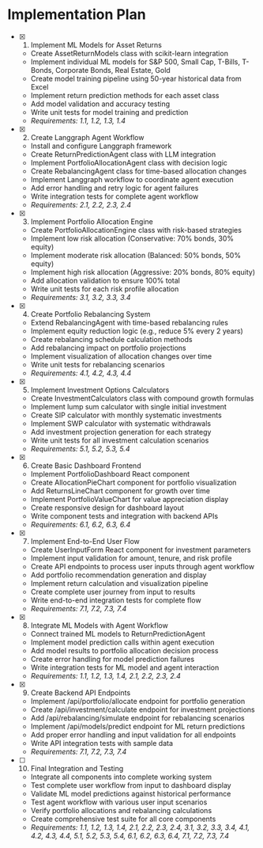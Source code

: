 # Implementation Plan

- [x] 1. Implement ML Models for Asset Returns

  - Create AssetReturnModels class with scikit-learn integration
  - Implement individual ML models for S&P 500, Small Cap, T-Bills, T-Bonds, Corporate Bonds, Real Estate, Gold
  - Create model training pipeline using 50-year historical data from Excel
  - Implement return prediction methods for each asset class
  - Add model validation and accuracy testing
  - Write unit tests for model training and prediction
  - _Requirements: 1.1, 1.2, 1.3, 1.4_

- [x] 2. Create Langgraph Agent Workflow

  - Install and configure Langgraph framework
  - Create ReturnPredictionAgent class with LLM integration
  - Implement PortfolioAllocationAgent class with decision logic
  - Create RebalancingAgent class for time-based allocation changes
  - Implement Langgraph workflow to coordinate agent execution
  - Add error handling and retry logic for agent failures
  - Write integration tests for complete agent workflow
  - _Requirements: 2.1, 2.2, 2.3, 2.4_

- [x] 3. Implement Portfolio Allocation Engine

  - Create PortfolioAllocationEngine class with risk-based strategies
  - Implement low risk allocation (Conservative: 70% bonds, 30% equity)
  - Implement moderate risk allocation (Balanced: 50% bonds, 50% equity)
  - Implement high risk allocation (Aggressive: 20% bonds, 80% equity)
  - Add allocation validation to ensure 100% total
  - Write unit tests for each risk profile allocation
  - _Requirements: 3.1, 3.2, 3.3, 3.4_

- [x] 4. Create Portfolio Rebalancing System

  - Extend RebalancingAgent with time-based rebalancing rules
  - Implement equity reduction logic (e.g., reduce 5% every 2 years)
  - Create rebalancing schedule calculation methods
  - Add rebalancing impact on portfolio projections
  - Implement visualization of allocation changes over time
  - Write unit tests for rebalancing scenarios
  - _Requirements: 4.1, 4.2, 4.3, 4.4_

- [x] 5. Implement Investment Options Calculators

  - Create InvestmentCalculators class with compound growth formulas
  - Implement lump sum calculator with single initial investment
  - Create SIP calculator with monthly systematic investments
  - Implement SWP calculator with systematic withdrawals
  - Add investment projection generation for each strategy
  - Write unit tests for all investment calculation scenarios
  - _Requirements: 5.1, 5.2, 5.3, 5.4_

- [x] 6. Create Basic Dashboard Frontend

  - Implement PortfolioDashboard React component
  - Create AllocationPieChart component for portfolio visualization
  - Add ReturnsLineChart component for growth over time
  - Implement PortfolioValueChart for value appreciation display
  - Create responsive design for dashboard layout
  - Write component tests and integration with backend APIs
  - _Requirements: 6.1, 6.2, 6.3, 6.4_

- [x] 7. Implement End-to-End User Flow

  - Create UserInputForm React component for investment parameters
  - Implement input validation for amount, tenure, and risk profile
  - Create API endpoints to process user inputs through agent workflow
  - Add portfolio recommendation generation and display
  - Implement return calculation and visualization pipeline
  - Create complete user journey from input to results
  - Write end-to-end integration tests for complete flow
  - _Requirements: 7.1, 7.2, 7.3, 7.4_

- [x] 8. Integrate ML Models with Agent Workflow

  - Connect trained ML models to ReturnPredictionAgent
  - Implement model prediction calls within agent execution
  - Add model results to portfolio allocation decision process
  - Create error handling for model prediction failures
  - Write integration tests for ML model and agent interaction
  - _Requirements: 1.1, 1.2, 1.3, 1.4, 2.1, 2.2, 2.3, 2.4_

- [x] 9. Create Backend API Endpoints

  - Implement /api/portfolio/allocate endpoint for portfolio generation
  - Create /api/investment/calculate endpoint for investment projections
  - Add /api/rebalancing/simulate endpoint for rebalancing scenarios
  - Implement /api/models/predict endpoint for ML return predictions
  - Add proper error handling and input validation for all endpoints
  - Write API integration tests with sample data
  - _Requirements: 7.1, 7.2, 7.3, 7.4_

- [ ] 10. Final Integration and Testing
  - Integrate all components into complete working system
  - Test complete user workflow from input to dashboard display
  - Validate ML model predictions against historical performance
  - Test agent workflow with various user input scenarios
  - Verify portfolio allocations and rebalancing calculations
  - Create comprehensive test suite for all core components
  - _Requirements: 1.1, 1.2, 1.3, 1.4, 2.1, 2.2, 2.3, 2.4, 3.1, 3.2, 3.3, 3.4, 4.1, 4.2, 4.3, 4.4, 5.1, 5.2, 5.3, 5.4, 6.1, 6.2, 6.3, 6.4, 7.1, 7.2, 7.3, 7.4_
